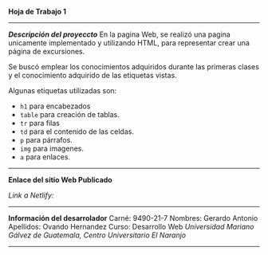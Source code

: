 **Hoja de Trabajo 1**
****
***Descripción del proyeccto***
En la pagina Web, se realizó una pagina unicamente implementado y utilizando HTML, para representar crear una página de excursiones. 

Se buscó emplear los conocimientos adquiridos durante las primeras clases y el conocimiento adquirido de las etiquetas vistas. 

Algunas etiquetas utilizadas son: 
- `h1` para encabezados
- `table` para creación de tablas. 
- `tr` para filas
- `td` para el contenido de las celdas. 
- `p` para párrafos.
- `img` para imagenes. 
- `a` para enlaces.
** **
**Enlace del sitio Web Publicado**

*Link a Netlify:* 

** **
**Información del desarrolador**
Carné: 9490-21-7
Nombres: Gerardo Antonio 
Apellidos: Ovando Hernandez
Curso: Desarrollo Web
*Universidad Mariano Gálvez de Guatemala, Centro Universitario El Naranjo*
** **